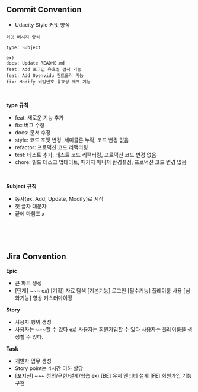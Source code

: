 ## Commit Convention
- Udacity Style 커밋 양식
```
커밋 메시지 양식

type: Subject

ex) 
docs: Update README.md
feat: Add 로그인 유효성 검사 기능
feat: Add Openvidu 컨트롤러 기능
fix: Modify 비밀번호 유효성 체크 기능
```

</br>

**type 규칙**
- feat: 새로운 기능 추가
- fix: 버그 수정
- docs: 문서 수정
- style: 코드 포맷 변경, 세미콜론 누락, 코드 변경 없음
- refactor: 프로덕션 코드 리팩터링
- test: 테스트 추가, 테스트 코드 리팩터링, 프로덕션 코드 변경 없음
- chore: 빌드 테스크 업데이트, 패키지 매니저 환경설정, 프로덕션 코드 변경 없음

</br>

**Subject 규칙**
- 동사(ex. Add, Update, Modify)로 시작
- 첫 글자 대문자
- 끝에 마침표 x


</br></br></br>

## Jira Convention

**Epic**

  - 큰 파트 생성
  - [단계] ~~~
  ex)
  [기획] 자료 탐색
  [기본기능] 로그인
  [필수기능] 플레이룸 사용
  [심화기능] 영상 커스터마이징


**Story**
  - 사용자 행위 생성
  - 사용자는 ~~~할 수 있다
  ex)
  사용자는 회원가입할 수 있다
  사용자는 플레이룸을 생성할 수 있다.


**Task**

  - 개발자 업무 생성
  - Story point는 4시간 이하 할당
  - [포지션] ~~~ 정의/구현/설계/학습
  ex)
  [BE] 유저 엔티티 설계 
  [FE] 회원가입 기능 구현



